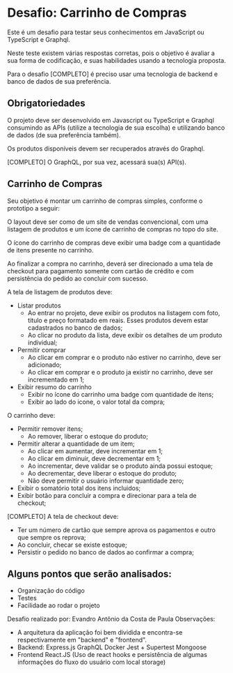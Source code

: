 # Desafio: Carrinho de Compras

Este é um desafio para testar seus conhecimentos em JavaScript ou TypeScript e Graphql.

Neste teste existem várias respostas corretas, pois o objetivo é avaliar a sua forma de codificação, e suas habilidades usando a tecnologia proposta.

Para o desafio [COMPLETO] é preciso usar uma tecnologia de backend e banco de dados de sua preferência.

## Obrigatoriedades

O projeto deve ser desenvolvido em Javascript ou TypeScript e Graphql consumindo as APIs (utilize a tecnologia de sua escolha) e utilizando banco de dados (de sua preferência também).

Os produtos disponíveis devem ser recuperados através do Graphql.

[COMPLETO] O GraphQL, por sua vez, acessará sua(s) API(s).

## Carrinho de Compras

Seu objetivo é montar um carrinho de compras simples, conforme o prototipo a seguir:

O layout deve ser como de um site de vendas convencional, com uma listagem de produtos e um ícone de carrinho de compras no topo do site.

O ícone do carrinho de compras deve exibir uma badge com a quantidade de itens presente no carrinho.

Ao finalizar a compra no carrinho, deverá ser direcionado a uma tela de checkout para pagamento somente com cartão de crédito e com persistência do pedido ao concluir com sucesso.

A tela de listagem de produtos deve:

- Listar produtos
  - Ao entrar no projeto, deve exibir os produtos na listagem com foto, titulo e preço formatado em reais. Esses produtos devem estar cadastrados no banco de dados;
  - Ao clicar no produto da lista, deve exibir os detalhes de um produto individual;
- Permitir comprar
  - Ao clicar em comprar e o produto não estiver no carrinho, deve ser adicionado;
  - Ao clicar em comprar e o produto ja existir no carrinho, deve ser incrementado em 1;
- Exibir resumo do carrinho
  - Exibir no ícone do carrinho uma badge com quantidade de itens;
  - Exibir ao lado do icone, o valor total da compra;

O carrinho deve:

- Permitir remover itens;
  - Ao remover, liberar o estoque do produto;
- Permitir alterar a quantidade de um item;
  - Ao clicar em aumentar, deve incrementar em 1;
  - Ao clicar em diminuir, deve decrementar em 1;
  - Ao incrementar, deve validar se o produto ainda possui estoque;
  - Ao decrementar, deve liberar o estoque do produto;
  - Não deve permitir o usuário informar quantidade zero;
- Exibir o somatório total dos itens incluidos;
- Exibir botão para concluir a compra e direcionar para a tela de checkout;


[COMPLETO] A tela de checkout deve:

- Ter um número de cartão que sempre aprova os pagamentos e outro que sempre os reprova;
- Ao concluir, checar se existe estoque;
- Persistir o pedido no banco de dados ao confirmar a compra;

## Alguns pontos que serão analisados:
* Organização do código
* Testes
* Facilidade ao rodar o projeto

Desafio realizado por: Evandro Antônio da Costa de Paula
Observações:
  * A arquitetura da aplicação foi bem dividida e encontra-se respectivamente em "backend" e "frontend".
  * Backend:
    Express.js
    GraphQL
    Docker
    Jest + Supertest
    Mongoose
  * Frontend
    React.JS (Uso de react hooks e persistência de algumas informações do fluxo do usuário com local storage)